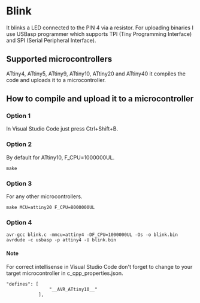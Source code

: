 # Blink
It blinks a LED connected to the PIN 4 via a resistor. For uploading binaries I use USBasp programmer which supports TPI (Tiny Programming Interface) and SPI (Serial Peripheral Interface).

## Supported microcontrollers
ATtiny4, ATtiny5, ATtiny9, ATtiny10, ATtiny20 and ATtiny40 it compiles the code and uploads it to a microcontroller.

## How to compile and upload it to a microcontroller

### Option 1
In Visual Studio Code just press Ctrl+Shift+B.

### Option 2
By default for ATtiny10, F_CPU=1000000UL.
```
make
```

### Option 3
For any other microcontrollers.
```
make MCU=attiny20 F_CPU=8000000UL
```

### Option 4
```
avr-gcc blink.c -mmcu=attiny4 -DF_CPU=1000000UL -Os -o blink.bin
avrdude -c usbasp -p attiny4 -U blink.bin
```

#### Note
For correct intellisense in Visual Studio Code don't forget to change to your target microcontroller in c_cpp_properties.json.
```
"defines": [
                "__AVR_ATtiny10__"
            ], 
```
